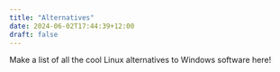 ```yaml
---
title: "Alternatives"
date: 2024-06-02T17:44:39+12:00
draft: false
---
```

 
Make a list of all the cool Linux alternatives to Windows software here!
